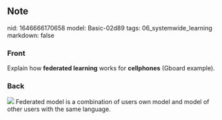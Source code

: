## Note
nid: 1646666170658
model: Basic-02d89
tags: 06_systemwide_learning
markdown: false

### Front
Explain how <b>federated learning</b> works for <b>cellphones</b>
(Gboard example).

### Back
<img src="43989276.png"> Federated model is a combination of users
own model and model of other users with the same language.
